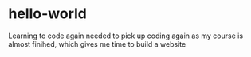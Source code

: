 # hello-world
Learning to code again
needed to pick up coding again as my course is almost finihed, which gives me time to build a website
